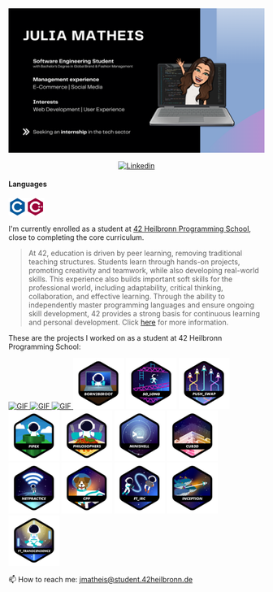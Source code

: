 <img src="https://github.com/jmatheis00/jmatheis00/blob/main/JuliaMatheis.png">
<p align="center">
  <a href="https://www.linkedin.com/in/julia-matheis-708817198">
    <img alt="Linkedin" src="https://img.shields.io/badge/-LinkedIn-0e76a8?style=flat-square&logo=Linkedin&logoColor=white">
  </a>
</p>

#### Languages
<img src="https://github.com/jmatheis00/jmatheis00/blob/main/Languages/c.svg" width=7%><img src="https://github.com/jmatheis00/jmatheis00/blob/main/Languages/cplusplus.svg" width=7%>
 

I'm currently enrolled as a student at [42 Heilbronn Programming School](https://www.42heilbronn.de/en/), close to completing the core curriculum.
> At 42, education is driven by peer learning, removing traditional teaching structures.
> Students learn through hands-on projects, promoting creativity and teamwork, while also developing real-world skills.
> This experience also builds important soft skills for the professional world, including adaptability, critical thinking, collaboration, and effective learning.
> Through the ability to independently master programming languages and ensure ongoing skill development, 42 provides a strong basis for continuous learning and personal development. Click [here](https://www.42network.org/innovative-education/) for more information.

<!--
[![jmatheis's 42 stats](https://badge.mediaplus.ma/black/jmatheis?1337Badge=off&UM6P=off)](https://github.com/oakoudad/badge42)
-->
These are the projects I worked on as a student at 42 Heilbronn Programming School:

<div style="overflow: auto;">

  <a href="https://github.com/jmatheis00/42_libft">
    <img alt="GIF" src="https://github.com/jmatheis00/jmatheis00/blob/main/42ProjectBadges/badges/libftn.png" width="100" height="100" />
  </a>
  <a href="https://github.com/jmatheis00/42_printf">  
    <img alt="GIF" src="https://github.com/jmatheis00/jmatheis00/blob/main/42ProjectBadges/badges/ft_printfn.png" width="100" height="100" />
  </a>
  <a href="https://github.com/jmatheis00/42_getnextline">  
    <img alt="GIF" src="https://github.com/jmatheis00/jmatheis00/blob/main/42ProjectBadges/badges/get_next_linen.png" width="100" height="100" />
  </a>

  <img alt="GIF" src="https://github.com/jmatheis00/jmatheis00/blob/main/42ProjectBadges/born2berootn.png" width="100" height="100" />
  <img alt="GIF" src="https://github.com/jmatheis00/jmatheis00/blob/main/42ProjectBadges/so_longn.png" width="100" height="100" />
  <img alt="GIF" src="https://github.com/jmatheis00/jmatheis00/blob/main/42ProjectBadges/push_swapn.png" width="100" height="100" />
  <img alt="GIF" src="https://github.com/jmatheis00/jmatheis00/blob/main/42ProjectBadges/pipexn.png" width="100" height="100" />
  
  <img alt="GIF" src="./42ProjectBadges/philosophersn.png" width="100" height="100" />
  <img alt="GIF" src="https://github.com/jmatheis00/jmatheis00/blob/main/42ProjectBadges/minishelln.png" width="100" height="100" />
  
  <img alt="GIF" src="https://github.com/jmatheis00/jmatheis00/blob/main/42ProjectBadges/cub3dn.png" width="100" height="100" />
  <img alt="GIF" src="https://github.com/jmatheis00/jmatheis00/blob/main/42ProjectBadges/netpracticen.png" width="100" height="100" />
  <img alt="GIF" src="https://github.com/jmatheis00/jmatheis00/blob/main/42ProjectBadges/cppn.png" width="100" height="100" />
  
  <img alt="GIF" src="https://github.com/jmatheis00/jmatheis00/blob/main/42ProjectBadges/ft_ircn.png" width="100" height="100" />
  <img alt="GIF" src="https://github.com/jmatheis00/jmatheis00/blob/main/42ProjectBadges/inceptionn.png" width="100" height="100" />
  <img alt="GIF" src="https://github.com/jmatheis00/jmatheis00/blob/main/42ProjectBadges/ft_transcendencen.png" width="100" height="100" />
</div>

<!-- Clear floating and alignment -->
📫 How to reach me: jmatheis@student.42heilbronn.de

<!--
**jmatheis00/jmatheis00** is a ✨ _special_ ✨ repository because its `README.md` (this file) appears on your GitHub profile.

Here are some ideas to get you started:

- 🔭 I’m currently working on ...
- 🌱 I’m currently learning ...
- 👯 I’m looking to collaborate on ...
- 🤔 I’m looking for help with ...
- 💬 Ask me about ...
- 😄 Pronouns: ...
- ⚡ Fun fact: ...
-->


